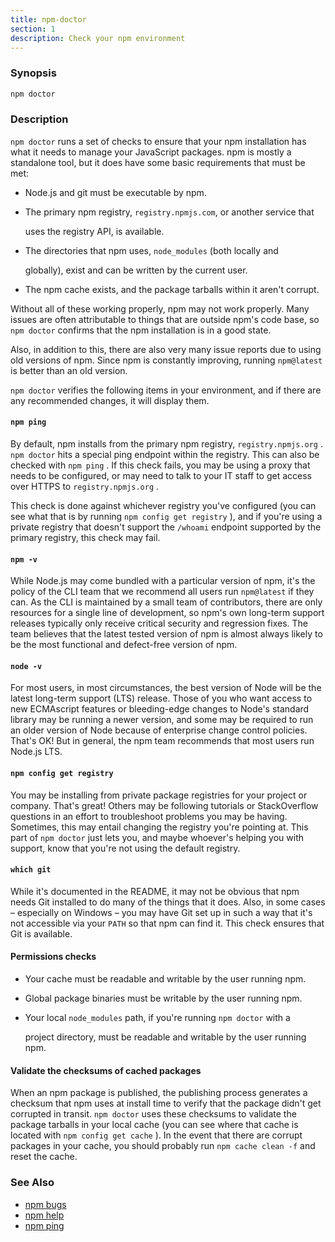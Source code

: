 ```yaml
---
title: npm-doctor
section: 1
description: Check your npm environment
---
```


### Synopsis

``` bash
npm doctor
```

### Description

`npm doctor` runs a set of checks to ensure that your npm installation has
what it needs to manage your JavaScript packages. npm is mostly a
standalone tool, but it does have some basic requirements that must be met:

* Node.js and git must be executable by npm.
* The primary npm registry,    `registry.npmjs.com`, or another service that

  uses the registry API, is available.

* The directories that npm uses,    `node_modules` (both locally and

  globally), exist and can be written by the current user.

* The npm cache exists, and the package tarballs within it aren't corrupt.

Without all of these working properly, npm may not work properly.  Many
issues are often attributable to things that are outside npm's code base, 
so `npm doctor` confirms that the npm installation is in a good state.

Also, in addition to this, there are also very many issue reports due to
using old versions of npm. Since npm is constantly improving, running
`npm@latest` is better than an old version.

`npm doctor` verifies the following items in your environment, and if there
are any recommended changes, it will display them.

#### `npm ping`

By default, npm installs from the primary npm registry, 
`registry.npmjs.org` . `npm doctor` hits a special ping endpoint within the
registry. This can also be checked with `npm ping` . If this check fails, 
you may be using a proxy that needs to be configured, or may need to talk
to your IT staff to get access over HTTPS to `registry.npmjs.org` .

This check is done against whichever registry you've configured (you can
see what that is by running `npm config get registry` ), and if you're using
a private registry that doesn't support the `/whoami` endpoint supported by
the primary registry, this check may fail.

#### `npm -v`

While Node.js may come bundled with a particular version of npm, it's the
policy of the CLI team that we recommend all users run `npm@latest` if they
can. As the CLI is maintained by a small team of contributors, there are
only resources for a single line of development, so npm's own long-term
support releases typically only receive critical security and regression
fixes. The team believes that the latest tested version of npm is almost
always likely to be the most functional and defect-free version of npm.

#### `node -v`

For most users, in most circumstances, the best version of Node will be the
latest long-term support (LTS) release. Those of you who want access to new
ECMAscript features or bleeding-edge changes to Node's standard library may
be running a newer version, and some may be required to run an older
version of Node because of enterprise change control policies. That's OK!
But in general, the npm team recommends that most users run Node.js LTS.

#### `npm config get registry`

You may be installing from private package registries for your project or
company. That's great! Others may be following tutorials or StackOverflow
questions in an effort to troubleshoot problems you may be having.
Sometimes, this may entail changing the registry you're pointing at.  This
part of `npm doctor` just lets you, and maybe whoever's helping you with
support, know that you're not using the default registry.

#### `which git`

While it's documented in the README, it may not be obvious that npm needs
Git installed to do many of the things that it does. Also, in some cases
– especially on Windows – you may have Git set up in such a way that it's
not accessible via your `PATH` so that npm can find it. This check ensures
that Git is available.

#### Permissions checks

* Your cache must be readable and writable by the user running npm.
* Global package binaries must be writable by the user running npm.
* Your local `node_modules` path, if you're running `npm doctor` with a

  project directory, must be readable and writable by the user running npm.

#### Validate the checksums of cached packages

When an npm package is published, the publishing process generates a
checksum that npm uses at install time to verify that the package didn't
get corrupted in transit. `npm doctor` uses these checksums to validate the
package tarballs in your local cache (you can see where that cache is
located with `npm config get cache` ). In the event that there are corrupt
packages in your cache, you should probably run `npm cache clean -f` and
reset the cache.

### See Also

* [npm bugs](/commands/npm-bugs)
* [npm help](/commands/npm-help)
* [npm ping](/commands/npm-ping)
